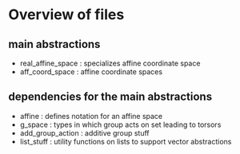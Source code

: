 # Overview of files

## main abstractions
- real_affine_space : specializes affine coordinate space
- aff_coord_space   : affine coordinate spaces

## dependencies for the main abstractions
- affine           : defines notation for an affine space
- g_space          : types in which group acts on set leading to torsors
- add_group_action : additive group stuff
- list_stuff       : utility functions on lists to support vector abstractions
